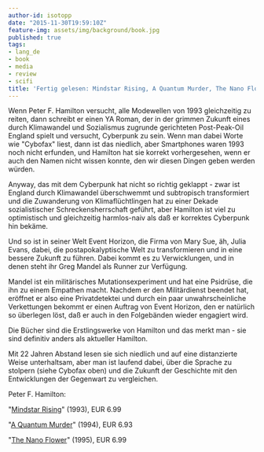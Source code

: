 ```yaml
---
author-id: isotopp
date: "2015-11-30T19:59:10Z"
feature-img: assets/img/background/book.jpg
published: true
tags:
- lang_de
- book
- media
- review
- scifi
title: 'Fertig gelesen: Mindstar Rising, A Quantum Murder, The Nano Flower'
---
```

Wenn Peter F. Hamilton versucht, alle Modewellen von 1993 gleichzeitig zu reiten, dann schreibt er einen YA Roman, der in der grimmen Zukunft eines durch Klimawandel und Sozialismus zugrunde gerichteten Post-Peak-Oil England spielt und versucht, Cyberpunk zu sein. Wenn man dabei Worte wie "Cybofax" liest, dann ist das niedlich, aber Smartphones waren 1993 noch nicht erfunden, und Hamilton hat sie korrekt vorhergesehen, wenn er auch den Namen nicht wissen konnte, den wir diesen Dingen geben werden würden. 

Anyway, das mit dem Cyberpunk hat nicht so richtig geklappt - zwar ist England durch Klimawandel überschwemmt und subtropisch transformiert und die Zuwanderung von Klimaflüchtlingen hat zu einer Dekade sozialistischer Schreckensherrschaft geführt, aber Hamilton ist viel zu optimistisch und gleichzeitig harmlos-naiv als daß er korrektes Cyberpunk hin bekäme.

Und so ist in seiner Welt Event Horizon, die Firma von Mary Sue, äh, Julia Evans, dabei, die postapokalyptische Welt zu transformieren und in eine bessere Zukunft zu führen. Dabei kommt es zu Verwicklungen, und in denen steht ihr Greg Mandel als Runner zur Verfügung.

Mandel ist ein militärisches Mutationsexperiment und hat eine Psidrüse, die ihn zu einem Empathen macht. Nachdem er den Militärdienst beendet hat, eröffnet er also eine Privatdetektei und durch ein paar unwahrscheinliche Verkettungen bekommt er einen Auftrag von Event Horizon, den er natürlich so überlegen löst, daß er auch in den Folgebänden wieder engagiert wird.

Die Bücher sind die Erstlingswerke von Hamilton und das merkt man - sie sind definitiv anders als aktueller Hamilton.

Mit 22 Jahren Abstand lesen sie sich niedlich und auf eine distanzierte Weise unterhaltsam, aber man ist laufend dabei, über die Sprache zu stolpern (siehe Cybofax oben) und die Zukunft der Geschichte mit den Entwicklungen der Gegenwart zu vergleichen.

Peter F. Hamilton:

"[Mindstar Rising](https://www.amazon.de/Mindstar-Rising-Mandel-Peter-Hamilton-ebook/dp/B003GK21E4)" (1993), EUR 6.99

"[A Quantum Murder](https://www.amazon.de/Quantum-Murder-Greg-Mandel-ebook/dp/B003GK21BW)" (1994), EUR 6.93

"[The Nano Flower](https://www.amazon.de/Nano-Flower-Greg-Mandel/dp/0330537814)" (1995), EUR 6.99
